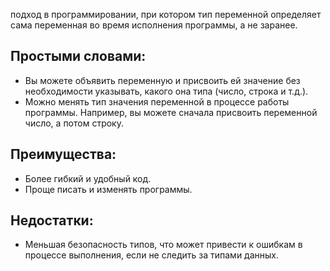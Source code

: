 подход в программировании, при котором тип переменной определяет сама переменная во время исполнения программы, а не заранее. 

## Простыми словами:
- Вы можете объявить переменную и присвоить ей значение без необходимости указывать, какого она типа (число, строка и т.д.).
- Можно менять тип значения переменной в процессе работы программы. Например, вы можете сначала присвоить переменной число, а потом строку.
  
## Преимущества:
- Более гибкий и удобный код.
- Проще писать и изменять программы.

## Недостатки:
- Меньшая безопасность типов, что может привести к ошибкам в процессе выполнения, если не следить за типами данных.